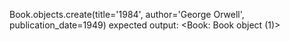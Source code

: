 Book.objects.create(title='1984', author='George Orwell', publication_date=1949)
expected output: <Book: Book object (1)>